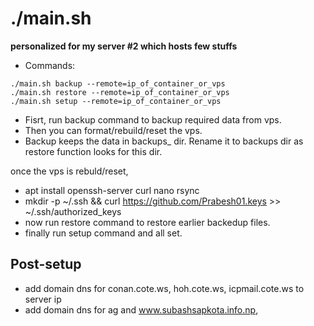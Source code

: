 # ./main.sh

__personalized for my server #2 which hosts few stuffs__

- Commands:
```
./main.sh backup --remote=ip_of_container_or_vps
./main.sh restore --remote=ip_of_container_or_vps
./main.sh setup --remote=ip_of_container_or_vps
```

- Fisrt, run backup command to backup required data from vps.
- Then you can format/rebuild/reset the vps.
- Backup keeps the data in backups_<date> dir. Rename it to backups dir as restore function looks for this dir.

once the vps is rebuld/reset,

- apt install openssh-server curl nano rsync
- mkdir -p ~/.ssh && curl https://github.com/Prabesh01.keys >> ~/.ssh/authorized_keys
- now run restore command to restore earlier backedup files.
- finally run setup command and all set.

## Post-setup

- add domain dns for conan.cote.ws, hoh.cote.ws, icpmail.cote.ws to server ip
- add domain dns for ag and www.subashsapkota.info.np,
